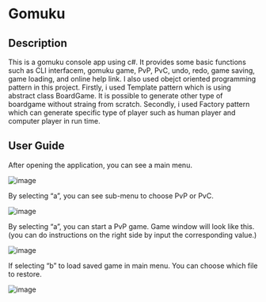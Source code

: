 # Gomuku
## Description

This is a gomuku console app using c#. It provides some basic functions such as CLI interfacem, gomuku game, PvP, PvC, undo, redo, game saving, game loading, and online help link. I also used obejct oriented programming pattern in this project. Firstly, i used Template pattern which is using abstract class BoardGame. It is possible to generate other type of boardgame without straing from scratch. Secondly, i used Factory pattern which can generate specific type of player such as human player and computer player in run time.

## User Guide

After opening the application, you can see a main menu.

![image](https://user-images.githubusercontent.com/115144351/203479715-f76fa7ba-62c2-4c57-b23b-466d9d120123.png)

By selecting “a”, you can see sub-menu to choose PvP or PvC.

![image](https://user-images.githubusercontent.com/115144351/203479747-bef17577-f3e8-4103-9eda-2e4a1a5d966d.png)

 By selecting “a”, you can start a PvP game. Game window will look like this.(you can do instructions on the right side by input the corresponding value.)

![image](https://user-images.githubusercontent.com/115144351/203479793-545aef8f-c323-445e-9eb5-8fefcbc4cc3c.png)

 If selecting “b” to load saved game in main menu. You can choose which file to restore.
 
 ![image](https://user-images.githubusercontent.com/115144351/203479830-354cf7bd-bc9b-4faa-81bd-4ccf73694980.png)
